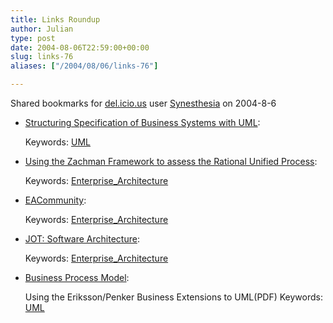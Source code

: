 ```yaml
---
title: Links Roundup
author: Julian
type: post
date: 2004-08-06T22:59:00+00:00
slug: links-76 
aliases: ["/2004/08/06/links-76"]

---
```

Shared bookmarks for [del.icio.us][1] user  [Synesthesia][2] on 2004-8-6

  * [Structuring Specification of Business Systems with UML][3]:
   
    Keywords: [UML][4]
  * [Using the Zachman Framework to assess the Rational Unified Process][5]:
   
    Keywords: [Enterprise_Architecture][6]
  * [EACommunity][7]:
   
    Keywords: [Enterprise_Architecture][6]
  * [JOT: Software Architecture][8]:
   
    Keywords: [Enterprise_Architecture][6]
  * [Business Process Model][9]:
  
    Using the Eriksson/Penker Business Extensions to UML(PDF) Keywords: [UML][4]

 [1]: https://del.icio.us/
 [2]: https://del.icio.us/synesthesia
 [3]: https://jeffsutherland.org/oopsla98/pavel.html "https://jeffsutherland.org/oopsla98/pavel.html"
 [4]: https://del.icio.us/synesthesia/UML
 [5]: https://www-106.ibm.com/developerworks/rational/library/372.html "https://www-106.ibm.com/developerworks/rational/library/372.html"
 [6]: https://del.icio.us/synesthesia/Enterprise_Architecture
 [7]: https://www.eacommunity.com/ "https://www.eacommunity.com/"
 [8]: https://www.jot.fm/issues/issue_2004_05/column7 "https://www.jot.fm/issues/issue_2004_05/column7"
 [9]: https://www.sparxsystems.com.au/WhitePapers/The_Business_Process_Model.pdf "https://www.sparxsystems.com.au/WhitePapers/The_Business_Process_Model.pdf"